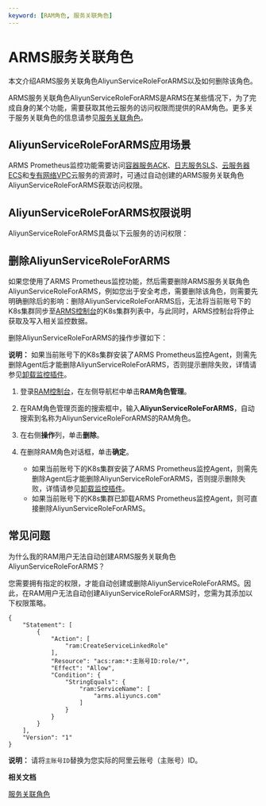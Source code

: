 ```yaml
---
keyword: [RAM角色, 服务关联角色]
---
```


# ARMS服务关联角色

本文介绍ARMS服务关联角色AliyunServiceRoleForARMS以及如何删除该角色。

ARMS服务关联角色AliyunServiceRoleForARMS是ARMS在某些情况下，为了完成自身的某个功能，需要获取其他云服务的访问权限而提供的RAM角色。更多关于服务关联角色的信息请参见[服务关联角色](/cn.zh-CN/角色管理/服务关联角色.md)。

## AliyunServiceRoleForARMS应用场景

ARMS Prometheus监控功能需要访问[容器服务ACK](/cn.zh-CN/产品简介/什么是容器服务Kubernetes版.md)、[日志服务SLS](/cn.zh-CN/产品简介/什么是日志服务.md)、[云服务器ECS](/cn.zh-CN/产品简介/什么是云服务器ECS.md)和[专有网络VPC](/cn.zh-CN/产品简介/什么是专有网络.md)云服务的资源时，可通过自动创建的ARMS服务关联角色AliyunServiceRoleForARMS获取访问权限。

## AliyunServiceRoleForARMS权限说明

AliyunServiceRoleForARMS具备以下云服务的访问权限：



## 删除AliyunServiceRoleForARMS

如果您使用了ARMS Prometheus监控功能，然后需要删除ARMS服务关联角色AliyunServiceRoleForARMS，例如您出于安全考虑，需要删除该角色，则需要先明确删除后的影响：删除AliyunServiceRoleForARMS后，无法将当前账号下的K8s集群同步至[ARMS控制台](https://arms.console.aliyun.com/#/home)的K8s集群列表中，与此同时，ARMS控制台将停止获取及写入相关监控数据。

删除AliyunServiceRoleForARMS的操作步骤如下：

**说明：** 如果当前账号下的K8s集群安装了ARMS Prometheus监控Agent，则需先删除Agent后才能删除AliyunServiceRoleForARMS，否则提示删除失败，详情请参见[卸载监控插件]()。

1.  登录[RAM控制台](http://ram.console.aliyun.com)，在左侧导航栏中单击**RAM角色管理**。

2.  在RAM角色管理页面的搜索框中，输入**AliyunServiceRoleForARMS**，自动搜索到名称为AliyunServiceRoleForARMS的RAM角色。

3.  在右侧**操作**列，单击**删除**。

4.  在删除RAM角色对话框，单击**确定**。

    -   如果当前账号下的K8s集群安装了ARMS Prometheus监控Agent，则需先删除Agent后才能删除AliyunServiceRoleForARMS，否则提示删除失败，详情请参见[卸载监控插件]()。
    -   如果当前账号下的K8s集群已卸载ARMS Prometheus监控Agent，则可直接删除AliyunServiceRoleForARMS。

## 常见问题

为什么我的RAM用户无法自动创建ARMS服务关联角色AliyunServiceRoleForARMS？

您需要拥有指定的权限，才能自动创建或删除AliyunServiceRoleForARMS。因此，在RAM用户无法自动创建AliyunServiceRoleForARMS时，您需为其添加以下权限策略。

```
{
    "Statement": [
        {
            "Action": [
                "ram:CreateServiceLinkedRole"
            ],
            "Resource": "acs:ram:*:主账号ID:role/*",
            "Effect": "Allow",
            "Condition": {
                "StringEquals": {
                    "ram:ServiceName": [
                        "arms.aliyuncs.com"
                    ]
                }
            }
        }
    ],
    "Version": "1"
}
```

**说明：** 请将`主账号ID`替换为您实际的阿里云账号（主账号）ID。

**相关文档**  


[服务关联角色](/cn.zh-CN/角色管理/服务关联角色.md)

